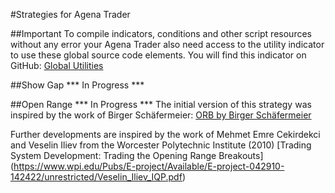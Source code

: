 ﻿#Strategies for Agena Trader

##Important
To compile indicators, conditions and other script resources without any error your Agena Trader also need access to the utility indicator to use these global source code elements. You will find this indicator on GitHub: [Global Utilities](https://github.com/simonpucher/AgenaTrader/blob/master/Utility/GlobalUtilities_Utility.cs)

##Show Gap
*** In Progress ***

##Open Range
*** In Progress ***
The initial version of this strategy was inspired by the work of Birger Schäfermeier: [ORB by Birger Schäfermeier](https://www.whselfinvest.at/de/Store_Birger_Schaefermeier_Trading_Strategie_Open_Range_Break_Out.php)

Further developments are inspired by the work of Mehmet Emre Cekirdekci and Veselin Iliev from the Worcester Polytechnic Institute (2010) [Trading System Development: Trading the Opening Range Breakouts] (https://www.wpi.edu/Pubs/E-project/Available/E-project-042910-142422/unrestricted/Veselin_Iliev_IQP.pdf) 
